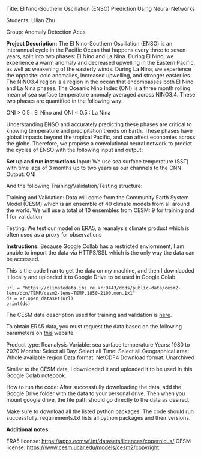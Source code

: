Title: El Nino-Southern Oscillation (ENSO) Prediction Using Neural Networks

Students: Lilian Zhu

Group: Anomaly Detection Aces

**Project Description:**
The El Nino-Southern Oscillation (ENSO) is an interannual cycle in the Pacific Ocean that happens every three to seven years, split into two phases: El Nino and La Nina. During El Nino, we experience a warm anomaly and decreased upwelling in the Eastern Pacific, as well as weakening of the easterly winds. During La Nina, we experience the opposite: cold anomalies, increased upwelling, and stronger easterlies. The NINO3.4 region is a region in the ocean that encompasses both El Nino and La Nina phases. The Oceanic Nino Index (ONI) is a three month rolling mean of sea surface temperature anomaly averaged across NINO3.4. These two phases are quantified in the following way:

ONI > 0.5 : El Nino and ONI < 0.5 : La Nina

Understanding ENSO and accurately predicting these phases are critical to knowing temperature and precipitation trends on Earth. These phases have global impacts beyond the tropical Pacific, and can affect economies across the globe. Therefore, we propose a convolutional neural network to predict the cycles of ENSO with the following input and output:

**Set up and run instructions** 
Input: We use sea surface temperature (SST) with time lags of 3 months up to two years as our channels to the CNN
Output: ONI

And the following Training/Validation/Testing structure:

Training and Validation: Data will come from the Community Earth System Model (CESM) which is an ensemble of 40 climate models from all around the world. We will use a total of 10 ensembles from CESM: 9 for training and 1 for validation

Testing: We test our model on ERA5, a reanalysis climate product which is often used as a proxy for observations

**Instructions:**
Because Google Collab has a restricted enviornment, I am unable to import the data via HTTPS/SSL which is the only way the data can be accessed. 

This is the code I ran to get the data on my machine, and then I downlaoded it locally and uploaded it to Google Drive to be used in Google Colab.

```
url = "https://climatedata.ibs.re.kr:9443/dods/public-data/cesm2-lens/ocn/TEMP/cesm2-lens-TEMP.1850-2100.mon.1x1"
ds = xr.open_dataset(url)
print(ds)
```

The CESM data description used for training and validation is [here](https://www.cesm.ucar.edu/community-projects/lens2).

To obtain ERA5 data, you must request the data based on the following parameters on [this](https://cds.climate.copernicus.eu/datasets/reanalysis-era5-single-levels?tab=download) website.

Product type: Reanalysis
Variable: sea surface temperature
Years: 1980 to 2020
Months: Select all
Day: Select all
Time: Select all
Geographical area: Whole available region
Data format: NetCDF4
Download format: Unarchived

Similar to the CESM data, I downloaded it and uploaded it to be used in this Google Colab notebook.

How to run the code:
After successfully downloading the data, add the Google Drive folder with the data to your personal drive. Then when you mount google drive, the file path should go directly to the data as desired.


Make sure to download all the listed python packages. The code should run successfully.
requirements.txt lists all python packages and their versions.


**Additional notes:**

ERA5 license: https://apps.ecmwf.int/datasets/licences/copernicus/
CESM license: https://www.cesm.ucar.edu/models/cesm2/copyright


